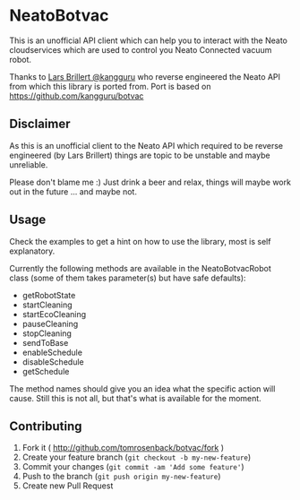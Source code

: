 # NeatoBotvac

This is an unofficial API client which can help you
to interact with the Neato cloudservices which are
used to control you Neato Connected vacuum robot.

Thanks to [Lars Brillert @kangguru](https://github.com/kangguru) who reverse engineered the Neato API from which this library is ported from. Port is based on https://github.com/kangguru/botvac

## Disclaimer

As this is an unofficial client to the Neato API which required
to be reverse engineered (by Lars Brillert) things are topic to be unstable and maybe unreliable.

Please don't blame me :) Just drink a beer and relax, things
will maybe work out in the future ... and maybe not.

## Usage
Check the examples to get a hint on how to use the library, most is self explanatory.

Currently the following methods are available in the NeatoBotvacRobot class (some of them takes parameter(s) but have safe defaults):

* getRobotState
* startCleaning
* startEcoCleaning
* pauseCleaning
* stopCleaning
* sendToBase
* enableSchedule
* disableSchedule
* getSchedule

The method names should give you an idea what the specific action will
cause. Still this is not all, but that's what is available for the moment.

## Contributing

1. Fork it ( http://github.com/tomrosenback/botvac/fork )
2. Create your feature branch (`git checkout -b my-new-feature`)
3. Commit your changes (`git commit -am 'Add some feature'`)
4. Push to the branch (`git push origin my-new-feature`)
5. Create new Pull Request
